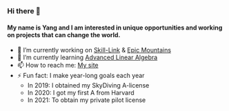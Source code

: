 ### Hi there 👋
#### My name is Yang and I am interested in unique opportunities and working on projects that can change the world. 
- 🔭 I’m currently working on [Skill-Link](https://github.com/yangzhou93/skill-link-frontend/tree/master/front-end) & [Epic Mountains](https://snow-frontend.herokuapp.com/map)
- 🌱 I’m currently learning [Advanced Linear Algebra](https://www.cs.utexas.edu/graduate-program/masters-program/online-option/courses/advanced-linear-algebra)
- 📫 How to reach me: [My site](https://yangzhou-site.herokuapp.com/)
- ⚡ Fun fact: I make year-long goals each year
  - In 2019: I obtained my SkyDiving A-license
  - In 2020: I got my first A from Harvard
  - In 2021: To obtain my private pilot license
